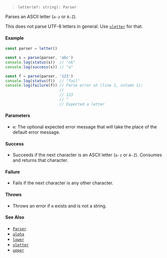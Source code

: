 <!--
 Copyright (c) 2020 Thomas J. Otterson
 
 This software is released under the MIT License.
 https://opensource.org/licenses/MIT
-->

> `letter(m?: string): Parser`

Parses an ASCII letter (`a-z` or `A-Z`).

This does not parse UTF-8 letters in general. Use [`uletter`](uletter.md) for that.

#### Example

```javascript
const parser = letter()

const s = parse(parser, 'abc')
console.log(status(s))  // "ok"
console.log(success(s)) // "a"

const f = parse(parser, '123')
console.log(status(f))  // "fail"
console.log(failure(f)) // Parse error at (line 1, column 1):
                        //
                        // 123
                        // ^
                        // Expected a letter
```

#### Parameters

* `m`: The optional expected error message that will take the place of the default error message.

#### Success

* Succeeds if the next character is an ASCII letter (`a-z` or `A-Z`). Consumes and returns that character.

#### Failure

* Fails if the next character is any other character.

#### Throws

* Throws an error if `m` exists and is not a string.

#### See Also

* [`Parser`](../types/parser.md)
* [`alpha`](alpha.md)
* [`lower`](lower.md)
* [`uletter`](uletter.md)
* [`upper`](upper.md)